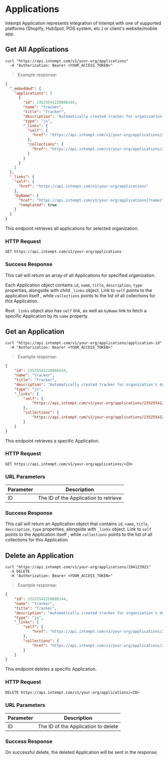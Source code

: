 # Applications

Intempt Application represents integration of Intempt with one of supported platforms (Shopify, HubSpot, POS system, etc.) or client's website/mobile app.

## Get All Applications

```shell
curl "https://api.intempt.com/v1/your-org/applications"
  -H "Authorization: Bearer <YOUR_ACCESS_TOKEN>"
```

> Example response:

```json
{
  "_embedded": {
    "applications": [
      {
        "id": 23525541210886144,
        "name": "tracker",
        "title": "Tracker",
        "description": "Automatically created tracker for organization's domain",
        "type": "js",
        "_links": {
          "self": {
            "href": "https://api.intempt.com/v1/your-org/applications/23525541210886144"
          },
          "collections": {
            "href": "https://api.intempt.com/v1/your-org/applications/23525541210886144/collections"
          }
        }
      }
    ]
  },
  "_links": {
    "self": {
      "href": "https://api.intempt.com/v1/your-org/applications"
    },
    "byName": {
      "href": "https://api.intempt.com/v1/your-org/applications{?name}",
      "templated": true
    }
  }
}
```

This endpoint retrieves all applications for selected organization.

### HTTP Request

`GET https://api.intempt.com/v1/your-org/applications`

### Success Response

This call will return an array of all Applications for specified organization. 

Each Application object contains `id`, `name`, `title`, `description`, `type` properties, alongside with child `_links` object. Link to `self` points to the application itself , while `collections` points to the list of all collections for this Application.

Root `_links` object also has `self` link, as well as `byName` link to fetch a specific Application by its `name` property.

## Get an Application

```shell
curl "https://api.intempt.com/v1/your-org/applications/application-id"
  -H "Authorization: Bearer <YOUR_ACCESS_TOKEN>"
```

> Example response:

```json
{
    "id": 23525541210886144,
    "name": "tracker",
    "title": "Tracker",
    "description": "Automatically created tracker for organization's domain",
    "type": "js",
    "_links": {
        "self": {
            "https://api.intempt.com/v1/your-org/applications/23525541210886144"
        },
        "collections": {
            "https://api.intempt.com/v1/your-org/applications/23525541210886144/collections"
        }
    }
}
```

This endpoint retrieves a specific Application.

### HTTP Request

`GET https://api.intempt.com/v1/your-org/applications/<ID>`

### URL Parameters

Parameter | Description
--------- | -----------
ID | The ID of the Application to retrieve

### Success Response

This call will return an Application object that contains `id`, `name`, `title`, `description`, `type` properties, alongside with `_links` object. Link to `self` points to the Application itself , while `collections` points to the list of all collections for this Application.

## Delete an Application

```shell
curl "https://api.intempt.com/v1/your-org/applications/194123921"
  -X DELETE
  -H "Authorization: Bearer <YOUR_ACCESS_TOKEN>"
```
> Example response:

```json
{
    "id": 23525541210886144,
    "name": "tracker",
    "title": "Tracker",
    "description": "Automatically created tracker for organization's domain",
    "type": "js",
    "_links": {
        "self": {
            "href": "https://api.intempt.com/v1/your-org/applications/23525541210886144"
        },
        "collections": {
            "href": "https://api.intempt.com/v1/your-org/applications/23525541210886144/collections"
        }
    }
}
```

This endpoint deletes a specific Application.

### HTTP Request

`DELETE https://api.intempt.com/v1/your-org/applications/<ID>`

### URL Parameters

Parameter | Description
--------- | -----------
ID | The ID of the Application to delete

### Success Response

On successful delete, the deleted Application will be sent in the response.
